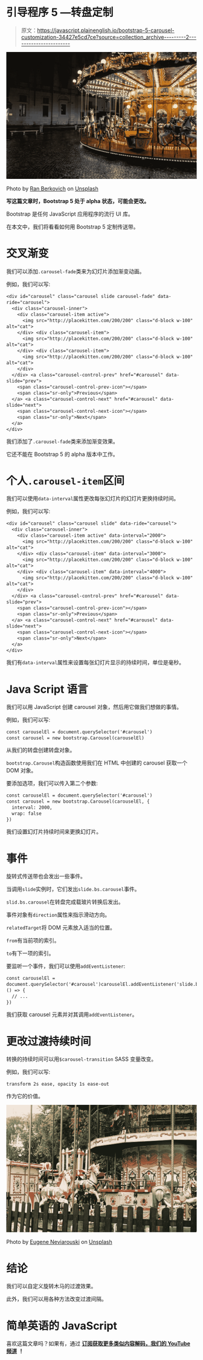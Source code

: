 # 引导程序 5 —转盘定制

> 原文：<https://javascript.plainenglish.io/bootstrap-5-carousel-customization-34427e5cd7ce?source=collection_archive---------2----------------------->

![](img/b95b006285c1dd0cd7fd68fb8bfa7c7a.png)

Photo by [Ran Berkovich](https://unsplash.com/@berko?utm_source=medium&utm_medium=referral) on [Unsplash](https://unsplash.com?utm_source=medium&utm_medium=referral)

**写这篇文章时，Bootstrap 5 处于 alpha 状态，可能会更改。**

Bootstrap 是任何 JavaScript 应用程序的流行 UI 库。

在本文中，我们将看看如何用 Bootstrap 5 定制传送带。

# 交叉渐变

我们可以添加`.carousel-fade`类来为幻灯片添加渐变动画。

例如，我们可以写:

```
<div id="carousel" class="carousel slide carousel-fade" data-ride="carousel">
  <div class="carousel-inner">
    <div class="carousel-item active">
      <img src="http://placekitten.com/200/200" class="d-block w-100" alt="cat">
    </div> <div class="carousel-item">
      <img src="http://placekitten.com/200/200" class="d-block w-100" alt="cat">
    </div> <div class="carousel-item">
      <img src="http://placekitten.com/200/200" class="d-block w-100" alt="cat">
    </div>
  </div> <a class="carousel-control-prev" href="#carousel" data-slide="prev">
    <span class="carousel-control-prev-icon"></span>
    <span class="sr-only">Previous</span>
  </a> <a class="carousel-control-next" href="#carousel" data-slide="next">
    <span class="carousel-control-next-icon"></span>
    <span class="sr-only">Next</span>
  </a>
</div>
```

我们添加了`.carousel-fade`类来添加渐变效果。

它还不能在 Bootstrap 5 的 alpha 版本中工作。

# 个人`.carousel-item`区间

我们可以使用`data-interval`属性更改每张幻灯片的幻灯片更换持续时间。

例如，我们可以写:

```
<div id="carousel" class="carousel slide" data-ride="carousel">
  <div class="carousel-inner">
    <div class="carousel-item active" data-interval="2000">
      <img src="http://placekitten.com/200/200" class="d-block w-100" alt="cat">
    </div> <div class="carousel-item" data-interval="3000">
      <img src="http://placekitten.com/200/200" class="d-block w-100" alt="cat">
    </div> <div class="carousel-item" data-interval="4000">
      <img src="http://placekitten.com/200/200" class="d-block w-100" alt="cat">
    </div>
  </div> <a class="carousel-control-prev" href="#carousel" data-slide="prev">
    <span class="carousel-control-prev-icon"></span>
    <span class="sr-only">Previous</span>
  </a> <a class="carousel-control-next" href="#carousel" data-slide="next">
    <span class="carousel-control-next-icon"></span>
    <span class="sr-only">Next</span>
  </a>
</div>
```

我们有`data-interval`属性来设置每张幻灯片显示的持续时间，单位是毫秒。

# Java Script 语言

我们可以用 JavaScript 创建 carousel 对象，然后用它做我们想做的事情。

例如，我们可以写:

```
const carouselEl = document.querySelector('#carousel')
const carousel = new bootstrap.Carousel(carouselEl)
```

从我们的转盘创建转盘对象。

`bootstrap.Carousel`构造函数使用我们在 HTML 中创建的 carousel 获取一个 DOM 对象。

要添加选项，我们可以传入第二个参数:

```
const carouselEl = document.querySelector('#carousel')
const carousel = new bootstrap.Carousel(carouselEl, {
  interval: 2000,
  wrap: false
})
```

我们设置幻灯片持续时间来更换幻灯片。

# 事件

旋转式传送带也会发出一些事件。

当调用`slide`实例时，它们发出`slide.bs.carousel`事件。

`slid.bs.carousel`在转盘完成载玻片转换后发出。

事件对象有`direction`属性来指示滑动方向。

`relatedTarget`将 DOM 元素放入适当的位置。

`from`有当前项的索引。

`to`有下一项的索引。

要监听一个事件，我们可以使用`addEventListener`:

```
const carouselEl = document.querySelector('#carousel')carouselEl.addEventListener('slide.bs.carousel', () => {
  // ...
})
```

我们获取 carousel 元素并对其调用`addEventListener`。

# 更改过渡持续时间

转换的持续时间可以用`$carousel-transition` SASS 变量改变。

例如，我们可以写:

```
transform 2s ease, opacity 1s ease-out
```

作为它的价值。

![](img/b8e357b8e48e5b58c8b032e568a44a24.png)

Photo by [Eugene Neviarouski](https://unsplash.com/@eugenenes?utm_source=medium&utm_medium=referral) on [Unsplash](https://unsplash.com?utm_source=medium&utm_medium=referral)

# 结论

我们可以自定义旋转木马的过渡效果。

此外，我们可以用各种方法改变过渡间隔。

# 简单英语的 JavaScript

喜欢这篇文章吗？如果有，通过 [**订阅获取更多类似内容解码，我们的 YouTube 频道**](https://www.youtube.com/channel/UCtipWUghju290NWcn8jhyAw) **！**